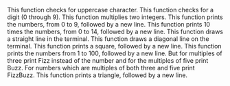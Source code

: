 This function checks for uppercase character.
This function checks for a digit (0 through 9).
This function  multiplies two integers.
This function prints the numbers, from 0 to 9, followed by a new line.
This function prints 10 times the numbers, from 0 to 14, followed by a new line.
This function  draws a straight line in the terminal.
This function  draws a diagonal line on the terminal.
This function  prints a square, followed by a new line.
This function prints the numbers from 1 to 100, followed by a new line. But for multiples of three print Fizz instead of the number and for the multiples of five print Buzz. For numbers which are multiples of both three and five print FizzBuzz.
This function prints a triangle, followed by a new line.

